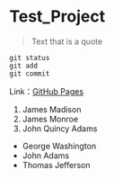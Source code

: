 # Test_Project
> Text that is a quote


```
git status
git add
git commit
```
Link：[GitHub Pages](https://pages.github.com/)

1. James Madison
2. James Monroe
3. John Quincy Adams

- George Washington
- John Adams
- Thomas Jefferson

